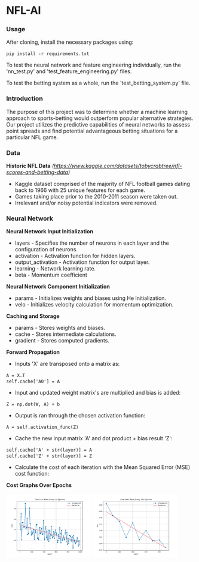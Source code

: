 # NFL-AI

### Usage
After cloning, install the necessary packages using:
~~~
pip install -r requirements.txt
~~~

To test the neural network and feature engineering individually, run the 'nn_test.py'
and 'test_feature_engineering.py' files. 

To test the betting system as a whole, run the 'test_betting_system.py' file.

### Introduction
The purpose of this project was to determine whether a machine learning approach to sports-betting
would outperform popular alternative strategies.  Our project utilizes the predictive capabilities of 
neural networks to assess point spreads and find potential advantageous betting situations for a particular NFL game.


### Data
**Historic NFL Data** *(https://www.kaggle.com/datasets/tobycrabtree/nfl-scores-and-betting-data)*

- Kaggle dataset comprised of the majority of NFL football games dating back to 1966 with 25 unique features for each game.
- Games taking place prior to the 2010-2011 season were taken out.
- Irrelevant and/or noisy potential indicators were removed.

### Neural Network
**Neural Network Input Initialization**
- layers - Specifies the number of neurons in each layer and the configuration of neurons.
- activation - Activation function for hidden layers.
- output_activation - Activation function for output layer.
- learning - Network learning rate.
- beta - Momentum coefficient

**Neural Network Component Initialization**
- params - Initializes weights and biases using He Initialization.
- velo - Initializes velocity calculation for momentum optimization.

**Caching and Storage**
- params - Stores weights and biases.
- cache - Stores intermediate calculations.
- gradient - Stores computed gradients.

**Forward Propagation**
- Inputs 'X' are transposed onto a matrix as:
~~~
A = X.T
self.cache['A0'] = A
~~~
- Input and updated weight matrix's are multiplied and bias is added:
~~~
Z = np.dot(W, A) + b
~~~
- Output is ran through the chosen activation function:
~~~
A = self.activation_func(Z)
~~~
- Cache the new input matrix 'A' and dot product + bias result 'Z':
~~~
self.cache['A' + str(layer)] = A
self.cache['Z' + str(layer)] = Z
~~~
- Calculate the cost of each iteration with the Mean Squared Error (MSE) cost function:

**Cost Graphs Over Epochs**

<img src="Media/cost_10.png" alt="Cost Graph - 10 Epochs" width="45%"> <img src="Media/cost_100.png" alt="Cost Graph - 100 Epochs" width="45%">